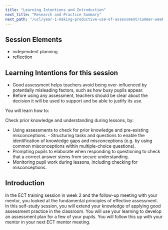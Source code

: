```yaml
---
title: "Learning Intentions and Introduction"
next_title: "Research and Practice Summary"
next_path: "/ucl/year-1-making-productive-use-of-assessment/summer-week-3-ect-research-and-practice-summary"
---
```


## Session Elements

- independent planning
- reflection

## Learning Intentions for this session

- Good assessment helps teachers avoid being over-influenced by potentially misleading factors, such as how busy pupils appear.
- Before using any assessment, teachers should be clear about the decision it will be used to support and be able to justify its use.

You will learn how to:

Check prior knowledge and understanding during lessons, by:

- Using assessments to check for prior knowledge and pre-existing misconceptions. - Structuring tasks and questions to enable the identification of knowledge gaps and misconceptions (e.g. by using common misconceptions within multiple-choice questions).
- Prompting pupils to elaborate when responding to questioning to check that a correct answer stems from secure understanding.
- Monitoring pupil work during lessons, including checking for misconceptions.

## Introduction

In the ECT training session in week 2 and the follow-up meeting with your mentor, you looked at the fundamental principles of effective assessment. In this self-study session, you will extend your knowledge of applying good assessment practice in the classroom. You will use your learning to develop an assessment plan for a few of your pupils. You will follow this up with your mentor in your next ECT mentor meeting.
